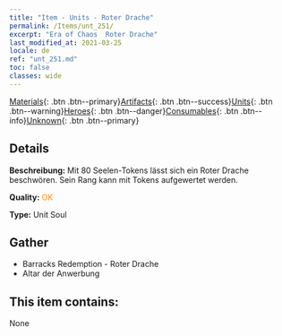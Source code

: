 ```yaml
---
title: "Item - Units - Roter Drache"
permalink: /Items/unt_251/
excerpt: "Era of Chaos  Roter Drache"
last_modified_at: 2021-03-25
locale: de
ref: "unt_251.md"
toc: false
classes: wide
---
```

 [Materials](/de/Items/){: .btn .btn--primary}[Artifacts](/de/Items/Artifacts/){: .btn .btn--success}[Units](/de/Items/Units/){: .btn .btn--warning}[Heroes](/de/Items/Heroes/){: .btn .btn--danger}[Consumables](/de/Items/Consumables/){: .btn .btn--info}[Unknown](/de/Items/Unknown/){: .btn .btn--primary}

## Details
 **Beschreibung:** Mit 80 Seelen-Tokens lässt sich ein Roter Drache beschwören. Sein Rang kann mit Tokens aufgewertet werden.

 **Quality:** <span style="color: #FF8C00">OK</span>

 **Type:** Unit Soul

## Gather

*    Barracks Redemption - Roter Drache 
*    Altar der Anwerbung 

## This item contains:

  None

